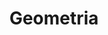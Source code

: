 ---
layout: rozszerzenie_tags
tag: geometria
title: Geometria
permalink: /matura-rozszerzona/geometria/ # This is only required for pretty links.
# Thus, this page's link is /tags/jekyll/ rather than /tags/jekyll.html
---